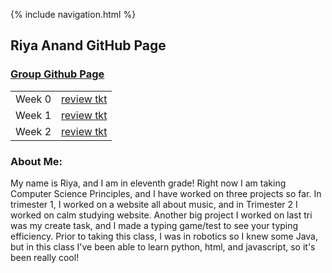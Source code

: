{% include navigation.html %}  
## Riya Anand GitHub Page    



### [Group Github Page](https://kamryns.github.io/curlycupboard3.0/)

<table>
<tr>
<td>Week 0</td>
<td> 
  <a href="https://github.com/kamryns/curly-cupboard/issues/11" target="_blank">review tkt</a>
</td>
</tr>

<tr>
<td>Week 1</td>
<td>  
<a href="https://github.com/kamryns/curly-cupboard/issues/27" target="_blank">review tkt</a>

</td>
</tr>

<tr>
<td>Week 2</td>
<td>  
<a href="https://github.com/kamryns/curlycupboard3.0/issues/25" target="_blank">review tkt</a>

</td>
</tr>

</table>

### About Me:
My name is Riya, and I am in eleventh grade! Right now I am taking Computer Science Principles, and I have worked on three projects so far. In trimester 1, I worked on a website all about music, and in Trimester 2 I worked on calm studying website. Another big project I worked on last tri was my create task, and I made a typing game/test to see your typing efficiency. Prior to taking this class, I was in robotics so I knew some Java, but in this class I've been able to learn python, html, and javascript, so it's been really cool!


